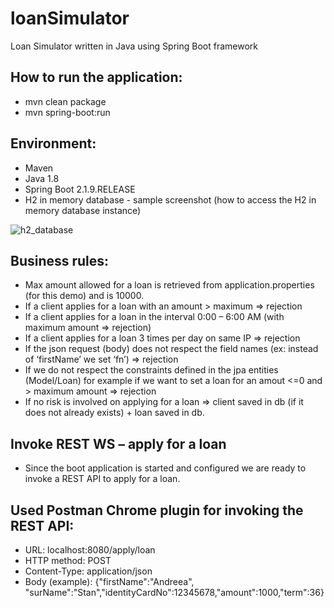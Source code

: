 # loanSimulator
Loan Simulator written in Java using Spring Boot framework

## How to run the application:
- mvn clean package
- mvn spring-boot:run


## Environment:
-	Maven
-	Java 1.8
-	Spring Boot 2.1.9.RELEASE
- H2 in memory database - sample screenshot (how to access the H2 in memory database instance)

![h2_database](https://user-images.githubusercontent.com/35422422/66910362-180e1180-f017-11e9-9d9e-0ebc20d3609d.jpg)



## Business rules:
-	Max amount allowed for a loan is retrieved from application.properties (for this demo) and is 10000.
-	If a client applies for a loan with an amount > maximum => rejection
-	If a client applies for a loan in the interval 0:00 – 6:00 AM (with maximum amount => rejection)
-	If a client applies for a loan 3 times per day on same IP => rejection
-	If the json request (body) does not respect the field names (ex: instead of ‘firstName’ we set ‘fn’) => rejection
-	If we do not respect the constraints defined in the jpa entities (Model/Loan) for example if we want to set a loan for an amout <=0 and > maximum amount => rejection
-	If no risk is involved on applying for a loan => client saved in db (if it does not already exists) + loan saved in db.


## Invoke REST WS – apply for a loan
- Since the boot application is started and configured we are ready to invoke a REST API to apply for a loan.


## Used Postman Chrome plugin for invoking the REST API:

- URL: localhost:8080/apply/loan
- HTTP method: POST
- Content-Type: application/json
- Body (example): {"firstName":"Andreea", "surName":"Stan","identityCardNo":12345678,"amount":1000,"term":36}
